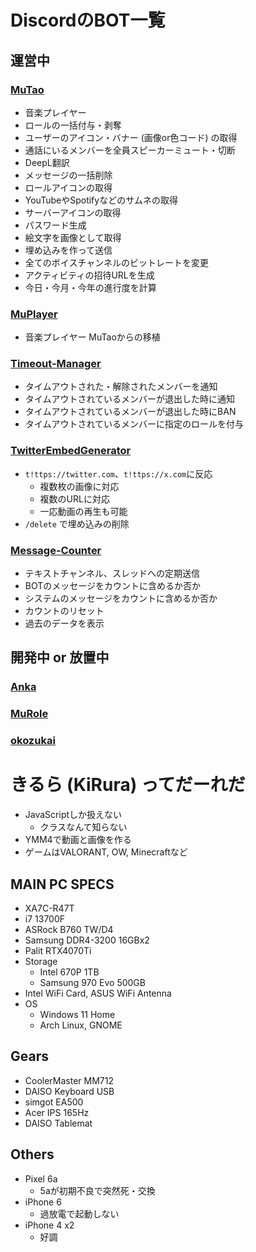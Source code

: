# DiscordのBOT一覧
## 運営中
### [MuTao](https://github.com/KiRura/MuTao)
- 音楽プレイヤー
- ロールの一括付与・剥奪
- ユーザーのアイコン・バナー (画像or色コード) の取得
- 通話にいるメンバーを全員スピーカーミュート・切断
- DeepL翻訳
- メッセージの一括削除
- ロールアイコンの取得
- YouTubeやSpotifyなどのサムネの取得
- サーバーアイコンの取得
- パスワード生成
- 絵文字を画像として取得
- 埋め込みを作って送信
- 全てのボイスチャンネルのビットレートを変更
- アクティビティの招待URLを生成
- 今日・今月・今年の進行度を計算
### [MuPlayer](https://github.com/KiRura/MuPlayer)
- 音楽プレイヤー MuTaoからの移植
### [Timeout-Manager](https://github.com/KiRura/Timeout-Manager)
- タイムアウトされた・解除されたメンバーを通知
- タイムアウトされているメンバーが退出した時に通知
- タイムアウトされているメンバーが退出した時にBAN
- タイムアウトされているメンバーに指定のロールを付与
### [TwitterEmbedGenerator](https://github.com/KiRura/TwitterEmbedGenerator)
- `t!ttps://twitter.com`、`t!ttps://x.com`に反応
  - 複数枚の画像に対応
  - 複数のURLに対応
  - 一応動画の再生も可能
- `/delete` で埋め込みの削除
### [Message-Counter](https://github.com/KiRura/Message-Counter)
- テキストチャンネル、スレッドへの定期送信
- BOTのメッセージをカウントに含めるか否か
- システムのメッセージをカウントに含めるか否か
- カウントのリセット
- 過去のデータを表示
## 開発中 or 放置中
### [Anka](https://github.com/KiRura/Anka)
### [MuRole](https://github.com/KiRura/MuRole)
### [okozukai](https://github.com/KiRura/okozukai)

# きるら (KiRura) ってだーれだ

- JavaScriptしか扱えない
  - クラスなんて知らない
- YMM4で動画と画像を作る
- ゲームはVALORANT, OW, Minecraftなど

## MAIN PC SPECS

- XA7C-R47T
- i7 13700F
- ASRock B760 TW/D4
- Samsung DDR4-3200 16GBx2
- Palit RTX4070Ti
- Storage
  - Intel 670P 1TB 
  - Samsung 970 Evo 500GB
- Intel WiFi Card, ASUS WiFi Antenna
- OS
  - Windows 11 Home
  - Arch Linux, GNOME

## Gears

- CoolerMaster MM712
- DAISO Keyboard USB
- simgot EA500
- Acer IPS 165Hz
- DAISO Tablemat

## Others

- Pixel 6a
  - 5aが初期不良で突然死・交換
- iPhone 6
  - 過放電で起動しない
- iPhone 4 x2
  - 好調
